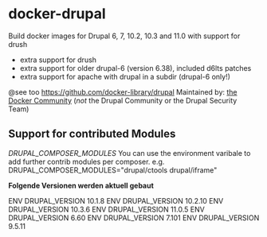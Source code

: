 # docker-drupal

Build docker images for Drupal 6, 7, 10.2, 10.3 and 11.0 with support for drush

* extra support for drush
* extra support for older drupal-6 (version 6.38), included d6lts patches
* extra support for apache with drupal in a subdir (drupal-6 only!)

@see too https://github.com/docker-library/drupal
Maintained by: [the Docker Community](https://github.com/docker-library/drupal) (*not* the Drupal Community or the Drupal Security Team)

## Support for contributed Modules

*DRUPAL_COMPOSER_MODULES*
You can use the environment varibale to add further contrib modules per composer.
e.g.
DRUPAL_COMPOSER_MODULES="drupal/ctools drupal/iframe"

**Folgende Versionen werden aktuell gebaut**

ENV DRUPAL_VERSION 10.1.8
ENV DRUPAL_VERSION 10.2.10
ENV DRUPAL_VERSION 10.3.6
ENV DRUPAL_VERSION 11.0.5
ENV DRUPAL_VERSION 6.60
ENV DRUPAL_VERSION 7.101
ENV DRUPAL_VERSION 9.5.11
